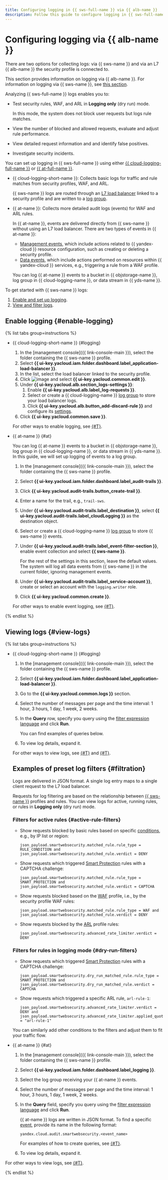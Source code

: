 ```yaml
---
title: Configuring logging in {{ sws-full-name }} via {{ alb-name }}
description: Follow this guide to configure logging in {{ sws-full-name }}.
---
```


# Configuring logging via {{ alb-name }}

There are two options for collecting logs: via {{ sws-name }} and via an L7 {{ alb-name }} the security profile is connected to.

This section provides information on logging via {{ alb-name }}. For information on logging via {{ sws-name }}, see [this section](configure-logging.md).

Analyzing {{ sws-full-name }} logs enables you to:

* Test security rules, WAF, and ARL in **Logging only** (dry run) mode.

  In this mode, the system does not block user requests but logs rule matches.

* View the number of blocked and allowed requests, evaluate and adjust rule performance.
* View detailed request information and and identify false positives.
* Investigate security incidents.

You can set up logging in {{ sws-full-name }} using either [{{ cloud-logging-full-name }}](../../logging/) or [{{ at-full-name }}](../../audit-trails/).

* {{ cloud-logging-short-name }}: Collects basic logs for traffic and rule matches from security profiles, WAF, and ARL.

   {{ sws-name }} logs are routed through an [L7 load balancer](../../application-load-balancer/concepts/application-load-balancer.md) linked to a security profile and are written to a [log group](../../logging/concepts/log-group.md).

* {{ at-name }}: Collects more detailed audit logs (events) for WAF and ARL rules.

   In {{ at-name }}, events are delivered directly from {{ sws-name }} without using an L7 load balancer. There are two types of events in {{ at-name }}:

   * [Management events](../at-ref.md#control-plane-events), which include actions related to {{ yandex-cloud }} resource configuration, such as creating or deleting a security profile.
   * [Data events](../at-ref.md#data-plane-events), which include actions performed on resources within {{ yandex-cloud }} services, e.g., triggering a rule from a WAF profile.

   You can log {{ at-name }} events to a bucket in {{ objstorage-name }}, log group in {{ cloud-logging-name }}, or data stream in {{ yds-name }}.

To get started with {{ sws-name }} logs:

1. [Enable and set up logging](#enable-logging).
1. [View and filter logs](#view-logs).

## Enable logging {#enable-logging}

{% list tabs group=instructions %}

- {{ cloud-logging-short-name }} {#logging}

  1. In the [management console]({{ link-console-main }}), select the folder containing the {{ sws-name }} profile.
  1. Select **{{ ui-key.yacloud.iam.folder.dashboard.label_application-load-balancer }}**.
  1. In the list, select the load balancer linked to the security profile.
  1. Click ![image](../../_assets/console-icons/ellipsis.svg) and select **{{ ui-key.yacloud.common.edit }}**.
  1. Under **{{ ui-key.yacloud.alb.section_logs-settings }}**:
     1. Enable **{{ ui-key.yacloud.alb.label_log-requests }}**.
     1. Select or create a {{ cloud-logging-name }} [log group](../../logging/concepts/log-group.md) to store your load balancer logs.
     1. Click **{{ ui-key.yacloud.alb.button_add-discard-rule }}** and configure its [settings](../../application-load-balancer/concepts/application-load-balancer.md#discard-logs-rules).
  1. Click **{{ ui-key.yacloud.common.save }}**.

  For other ways to enable logging, see [{#T}](../../application-load-balancer/operations/application-load-balancer-manage-logs.md).

- {{ at-name }} {#at}

  You can log {{ at-name }} events to a bucket in {{ objstorage-name }}, log group in {{ cloud-logging-name }}, or data stream in {{ yds-name }}. In this guide, we will set up logging of events to a log group.

  1. In the [management console]({{ link-console-main }}), select the folder containing the {{ sws-name }} profile.
  1. Select **{{ ui-key.yacloud.iam.folder.dashboard.label_audit-trails }}**.
  1. Click **{{ ui-key.yacloud.audit-trails.button_create-trail }}**.
  1. Enter a name for the trail, e.g., `trail-sws`.
  1. Under **{{ ui-key.yacloud.audit-trails.label_destination }}**, select **{{ ui-key.yacloud.audit-trails.label_cloudLogging }}** as the destination object.
  1. Select or create a {{ cloud-logging-name }} [log group](../../logging/concepts/log-group.md) to store {{ sws-name }} events.
  1. Under **{{ ui-key.yacloud.audit-trails.label_event-filter-section }}**, enable event collection and select **{{ sws-name }}**.

      For the rest of the settings in this section, leave the default values. The system will log all data events from {{ sws-name }} in the current folder, ignoring management events.
  
  1. Under **{{ ui-key.yacloud.audit-trails.label_service-account }}**, create or select an account with the `logging.writer` role.
  1. Click **{{ ui-key.yacloud.common.create }}**.

  For other ways to enable event logging, see [{#T}](../../audit-trails/operations/create-trail.md).

{% endlist %}

## Viewing logs {#view-logs}

{% list tabs group=instructions %}

- {{ cloud-logging-short-name }} {#logging}

  1. In the [management console]({{ link-console-main }}), select the folder containing the {{ sws-name }} profile.
  1. Select **{{ ui-key.yacloud.iam.folder.dashboard.label_application-load-balancer }}**.
  1. Go to the **{{ ui-key.yacloud.common.logs }}** section.
  1. Select the number of messages per page and the time interval: 1 hour, 3 hours, 1 day, 1 week, 2 weeks.
  1. In the **Query** row, specify you query using the [filter expression language](../../logging/concepts/filter.md) and click **Run**.

     You can find examples of queries below.

  1. To view log details, expand it.

  For other ways to view logs, see [{#T}](../../application-load-balancer/operations/application-load-balancer-get-logs.md) and [{#T}](../../logging/operations/read-logs.md).


  ## Examples of preset log filters {#filtration}

  Logs are delivered in JSON format. A single log entry maps to a single client request to the L7 load balancer.

  Requests for log filtering are based on the relationship between [{{ sws-name }}](../concepts/profiles.md#profile-rules-schema) profiles and rules. You can view logs for active, running rules, or rules in **Logging only** (dry run) mode.

  ### Filters for active rules {#active-rule-filters}

  * Show requests blocked by basic rules based on specific [conditions](../concepts/conditions.md), e.g., by IP list or region:
    ```
    json_payload.smartwebsecurity.matched_rule.rule_type = RULE_CONDITION and json_payload.smartwebsecurity.matched_rule.verdict = DENY
    ```
    
  * Show requests which triggered [Smart Protection](../concepts/rules.md##smart-protection-rules) rules with a CAPTCHA challenge:
    ```
    json_payload.smartwebsecurity.matched_rule.rule_type = SMART_PROTECTION and json_payload.smartwebsecurity.matched_rule.verdict = CAPTCHA
    ```

  * Show requests blocked based on the [WAF](../concepts/waf.md) profile, i.e., by the security profile WAF rules:
    ```
    json_payload.smartwebsecurity.matched_rule.rule_type = WAF and json_payload.smartwebsecurity.matched_rule.verdict = DENY
    ```

  * Show requests blocked by the [ARL](../concepts/arl.md) profile rules:
    ```
    json_payload.smartwebsecurity.advanced_rate_limiter.verdict = DENY
    ```

  ### Filters for rules in logging mode {#dry-run-filters}

  * Show requests which triggered [Smart Protection](../concepts/rules.md#smart-protection-rules) rules with a CAPTCHA challenge:
    ```
    json_payload.smartwebsecurity.dry_run_matched_rule.rule_type = SMART_PROTECTION and json_payload.smartwebsecurity.dry_run_matched_rule.verdict = CAPTCHA
    ```

  * Show requests which triggered a specific ARL rule, `arl-rule-1`:
    ```
    json_payload.smartwebsecurity.advanced_rate_limiter.verdict = DENY and json_payload.smartwebsecurity.advanced_rate_limiter.applied_quota_name = "arl-rule-1"
    ```

  You can similarly add other conditions to the filters and adjust them to fit your traffic flow.

- {{ at-name }} {#at}

  1. In the [management console]({{ link-console-main }}), select the folder containing the {{ sws-name }} profile.
  1. Select **{{ ui-key.yacloud.iam.folder.dashboard.label_logging }}**.
  1. Select the log group receiving your {{ at-name }} events.
  1. Select the number of messages per page and the time interval: 1 hour, 3 hours, 1 day, 1 week, 2 weeks.
  1. In the **Query** field, specify you query using the [filter expression language](../../logging/concepts/filter.md) and click **Run**.

     {{ at-name }} logs are written in JSON format. To find a specific [event](../at-ref.md#data-plane-events), provide its name in the following format:

     ```
     yandex.cloud.audit.smartwebsecurity.<event_name>
     ```

     For examples of how to create queries, see [{#T}](../../audit-trails/tutorials/search-events-audit-logs/examples.md).

  1. To view log details, expand it.

For other ways to view logs, see [{#T}](../../application-load-balancer/operations/application-load-balancer-get-logs.md).

{% endlist %}


